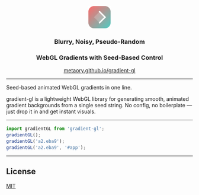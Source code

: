 <div align="center">
    <img src="public/logo.svg" alt="demo" height="60" />
    <h3>Blurry, Noisy, Pseudo-Random</h3>
    <h3>WebGL Gradients with Seed-Based Control</h3>
    <p>
        <a href="https://metaory.github.io/gradient-gl/">
            metaory.github.io/gradient-gl
        </a>
    </p>
</div>

---

Seed-based animated WebGL gradients in one line.

gradient-gl is a lightweight WebGL library for generating smooth, animated gradient backgrounds from a single seed string. No config, no boilerplate — just drop it in and get instant visuals.

---

```javascript
import gradientGL from 'gradient-gl';
gradientGL();
gradientGL('a2.eba9');
gradientGL('a2.eba9', '#app');
```

<!-- ```html
🚧 UNDER CONSTRUCTION
<script src="https://cdn.com/gradient-gl?seed=w2.678"></script>
<script src="https://cdn.com/gradient-gl?seed=w2.678&selector=#app"></script>
``` -->

---

## License
[MIT](LICENSE)